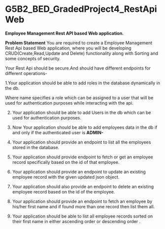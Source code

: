# G5B2_BED_GradedProject4_RestApiWeb
 **Employee Management Rest API based Web application.**
 
**Problem Statement**
You are required to create a Employee Management Rest Api based Web application,
where you will be developing CRUD(Create,Read,Update and Delete) functionality
along with Sorting and some concepts of security.

Your Rest Api should be secure.And should have different endpoints for different
operations-

1.Your application should be able to add roles in the database dynamically in the db.

 Where name specifies a role which can be assigned to a user that will be
 used for authentication purposes while interacting with the api.
 
2. Your application should be able to add Users in the db which can be used
for authentication purposes.

3. Now Your application should be able to add employees data in the db if
and only if the authenticated user is **ADMIN-**

4. Your application should provide an endpoint to list all the employees
stored in the database.

5. Your application should provide endpoint to fetch or get an employee
record specifically based on the id of that employee.

6. Your application should provide an endpoint to update an existing
employee record with the given updated json object.

7. Your application should also provide an endpoint to delete an existing
employee record based on the id of the employee.

8. Your application should provide an endpoint to fetch an employee by
his/her first name and if found more than one record then list them all.

9. Your application should be able to list all employee records sorted on
their first name in either ascending order or descending order .



